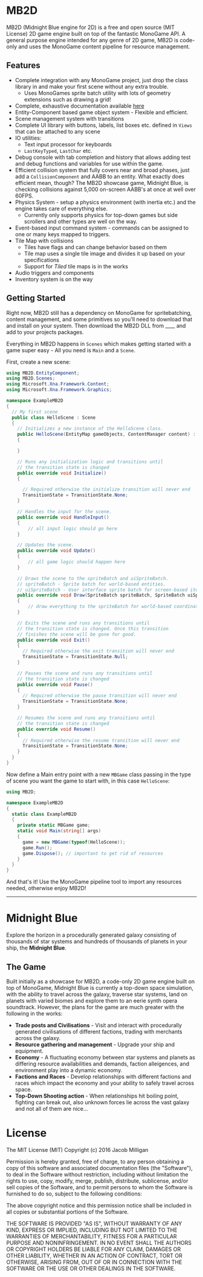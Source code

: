 # MB2D

MB2D (Midnight Blue engine for 2D) is a free and open source (MIT License) 2D game engine built on top of the fantastic MonoGame API. A general purpose engine intended for any genre of 2D game, MB2D is code-only and uses the MonoGame content pipeline for resource management.

## Features

* Complete integration with any MonoGame project, just drop the class library in and make your first scene without any extra trouble.
	* Uses MonoGames sprite batch utility with lots of geometry extensions such as drawing a grid!
* Complete, exhaustive documentation available [here](https://jacobmilligan.github.io/MidnightBlue/)
* Entity-Component based game object system - Flexible and efficient.
* Scene management system with transitions
* Complete UI library with buttons, labels, list boxes etc. defined in ``Views`` that can be attached to any scene
* IO utilities:
	* Text input processor for keyboards
	* ``LastKeyTyped``, ``LastChar`` etc.
* Debug console with tab completion and history that allows adding test and debug functions and variables for use within the game.
* Efficient collision system that fully covers near and broad phases, just add a ``CollisionComponent`` and AABB to an entity. What exactly does efficient mean, though? The MB2D showcase game, Midnight Blue, is checking collisions against 5,000 on-screen AABB's at once at well over 60FPS.
* Physics System - setup a physics environment (with inertia etc.) and the engine takes care of everything else.
	* Currently only supports physics for top-down games but side scrollers and other types are well on the way.
* Event-based input command system - commands can be assigned to one or many keys mapped to triggers.
* Tile Map with collisions
	* Tiles have flags and can change behavior based on them
	* Tile map uses a single tile image and divides it up based on your specifications
	* Support for *Tiled* tile maps is in the works
* Audio triggers and components
* Inventory system is on the way

## Getting Started

Right now, MB2D still has a dependency on MonoGame for spritebatching, content management, and some primitives so you'll need to download that and install on your system. Then download the MB2D DLL from ____ and add to your projects packages.

Everything in MB2D happens in ``Scenes`` which makes getting started with a game super easy - All you need is ``Main`` and a ``Scene``.

First, create a new scene:

```cs
using MB2D.EntityComponent;
using MB2D.Scenes;
using Microsoft.Xna.Framework.Content;
using Microsoft.Xna.Framework.Graphics;

namespace ExampleMB2D
{
  // My first scene
  public class HelloScene : Scene
  {
    // Initializes a new instance of the HelloScene class.
    public HelloScene(EntityMap gameObjects, ContentManager content) : base(gameObjects, content)
    {

    }

    // Runs any initialization logic and transitions until
    // the transition state is changed
    public override void Initialize()
    {

      // Required otherwise the initialize transition will never end
      TransitionState = TransitionState.None;
    }

    // Handles the input for the scene.
    public override void HandleInput() 
    {
    	// all input logic should go here
    }

    // Updates the scene.
    public override void Update() 
    {
    	// all game logic should happen here
    }

    // Draws the scene to the spriteBatch and uiSpriteBatch.
    // spriteBatch - Sprite batch for world-based entities.
    // uiSpriteBatch - User interface sprite batch for screen-based items
    public override void Draw(SpriteBatch spriteBatch, SpriteBatch uiSpriteBatch)
    {
    	// draw everything to the spriteBatch for world-based coordinates and to uiSpriteBatch for camera-based coordinates
    }

    // Exits the scene and runs any transitions until
    // the transition state is changed. Once this transition
    // finishes the scene will be gone for good.
    public override void Exit()
    {
      // Required otherwise the exit transition will never end
      TransitionState = TransitionState.Null;
    }

    // Pauses the scene and runs any transitions until
    // the transition state is changed
    public override void Pause()
    {
      // Required otherwise the pause transition will never end
      TransitionState = TransitionState.None;
    }

    // Resumes the scene and runs any transitions until
    // the transition state is changed
    public override void Resume()
    {
      // Required otherwise the resume transition will never end
      TransitionState = TransitionState.None;
    }
  }
}
```

Now define a Main entry point with a new ``MBGame`` class passing in the type of scene you want the game to start with, in this case ``HelloScene``:

```cs
using MB2D;

namespace ExampleMB2D
{
  static class ExampleMB2D
  {
    private static MBGame game;
    static void Main(string[] args)
    {
      game = new MBGame(typeof(HelloScene));
      game.Run();
      game.Dispose(); // important to get rid of resources
    }
  }
}

```

And that's it! Use the MonoGame pipeline tool to import any resources needed, otherwise enjoy MB2D!

----

# Midnight Blue

Explore the horizon in a procedurally generated galaxy consisting of thousands of star systems and hundreds of thousands of planets in your ship, the **Midnight Blue**.

## The Game

Built initially as a showcase for MB2D, a code-only 2D game engine built on top of MonoGame, Midnight Blue is currently a top-down space simulation, with the ability to travel across the galaxy, traverse star systems, land on planets with varied biomes and explore them to an eerie synth opera soundtrack. However, the plans for the game are much greater with the following in the works:

* **Trade posts and Civilisations** - Visit and interact with procedurally generated civilisations of different factions, trading with merchants across the galaxy.
* **Resource gathering and management** - Upgrade your ship and equipment.
* **Economy** - A fluctuating economy between star systems and planets as differing resource availabilities and demands, faction alleigences, and environment play into a dynamic economy.
* **Factions and Races** - Develop relationships with different factions and races which impact the economy and your ability to safely travel across space.
* **Top-Down Shooting action** - When relationships hit boiling point, fighting can break out, also unknown forces lie across the vast galaxy and not all of them are nice...

# License

The MIT License (MIT)
Copyright (c) 2016 Jacob Milligan

Permission is hereby granted, free of charge, to any person obtaining a copy of this software and associated documentation files (the "Software"), to deal in the Software without restriction, including without limitation the rights to use, copy, modify, merge, publish, distribute, sublicense, and/or sell copies of the Software, and to permit persons to whom the Software is furnished to do so, subject to the following conditions:

The above copyright notice and this permission notice shall be included in all copies or substantial portions of the Software.

THE SOFTWARE IS PROVIDED "AS IS", WITHOUT WARRANTY OF ANY KIND, EXPRESS OR IMPLIED, INCLUDING BUT NOT LIMITED TO THE WARRANTIES OF MERCHANTABILITY, FITNESS FOR A PARTICULAR PURPOSE AND NONINFRINGEMENT. IN NO EVENT SHALL THE AUTHORS OR COPYRIGHT HOLDERS BE LIABLE FOR ANY CLAIM, DAMAGES OR OTHER LIABILITY, WHETHER IN AN ACTION OF CONTRACT, TORT OR OTHERWISE, ARISING FROM, OUT OF OR IN CONNECTION WITH THE SOFTWARE OR THE USE OR OTHER DEALINGS IN THE SOFTWARE.